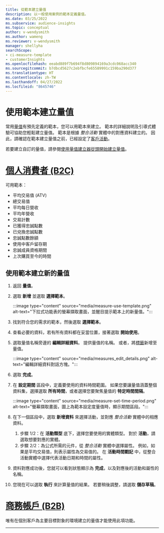 ```yaml
---
title: 從範本建立量值
description: 以一般使用案例的範本定義量值。
ms.date: 03/25/2022
ms.subservice: audience-insights
ms.topic: conceptual
author: v-wendysmith
ms.author: wameng
ms.reviewer: v-wendysmith
manager: shellyha
searchScope:
- ci-measure-template
- customerInsights
ms.openlocfilehash: eeabd889f7b694f8d809894169a3cdc068acc340
ms.sourcegitcommit: b7dbcd5627c2ebfbcfe65589991c159ba290d377
ms.translationtype: HT
ms.contentlocale: zh-TW
ms.lasthandoff: 04/27/2022
ms.locfileid: "8645746"
---
```

# <a name="use-a-template-to-build-a-measure"></a>使用範本建立量值

常用[量值](measures.md)有預先定義的範本，您可以用範本來建立。 範本的詳細說明及引導式體驗可協助您輕鬆建立量值。 範本是根據 *整合活動* 實體中的對應資料建立的。 因此，請確認在範本建立量值之前，已經設定了[客戶活動](activities.md)。

若要建立自訂的量值，請參閱[使用量值建立器從頭開始建立量值](measure-builder.md)。

# <a name="individual-consumers-b-to-c"></a>[個人消費者 (B2C)](#tab/b2c)

可用範本： 
- 平均交易值 (ATV)
- 總交易值
- 平均每日營收
- 平均年營收
- 交易計數
- 已獲得忠誠點數
- 已兌換忠誠點數
- 忠誠點數餘額
- 使用中客戶留存期
- 忠誠成員資格期間
- 上次購買至今的時間

## <a name="build-a-new-measure-using-a-template"></a>使用範本建立新的量值

1. 返回 **量值**。

1. 選取 **新增** 並選取 **選擇範本**。

   :::image type="content" source="media/measure-use-template.png" alt-text="下拉式功能表的螢幕擷取畫面，並醒目提示範本上的新量值。":::

1. 找到符合您的需求的範本，然後選取 **選擇範本**。

1. 查看必要的資料，若有所有資料都在妥當位置，接著選取 **開始使用**。

1. 選取量值名稱旁邊的 **編輯詳細資料**。 提供量值的名稱。 或者，將[標籤](work-with-tags-columns.md#manage-tags)新增至量值。

   :::image type="content" source="media/measures_edit_details.png" alt-text="編輯詳細資料對話方塊。":::

1. 選取 **完成**。

1. 在 **設定期間** 區段中，定義要使用的資料時間範圍。 如果您要讓量值涵蓋整個資料集，選擇選取 **所有時間**，或者選擇您要聚焦量值的 **特定時間間隔**。

   :::image type="content" source="media/measure-set-time-period.png" alt-text="螢幕擷取畫面，圖上為範本設定度量值時，顯示期間區段。":::

1. 在下一個區段中，選取 **新增資料** 來選擇活動，並對應 *整合活動* 實體中的相應資料。

    1. 步驟 1/2：在 **活動類型** 底下，選擇您要使用的實體類型。 對於 **活動**，請選取想要對應的實體。
    1. 步驟 2/2：為公式所需的元件，從 *整合活動* 實體中選擇屬性。 例如，如果是平均交易值，則表示屬性為交易值的。 在 **活動時間戳記** 中，從整合活動實體中選擇代表活動日期和時間的屬性。
   
1. 資料對應成功後，您就可以看到狀態顯示為 **完成**，以及對應後的活動和屬性的名稱。

1. 您現在可以選取 **執行** 來計算量值的結果。 若要稍後調整，請選取 **儲存草稿**。

# <a name="business-accounts-b-to-b"></a>[商務帳戶 (B2B)](#tab/b2b)

唯有在個別客戶為主要目標對象的環境建立的量值才能使用此項功能。

---

